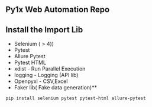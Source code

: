 ## Py1x Web Automation Repo

## Install the Import Lib
- Selenium ( > 4))
- Pytest
- Allure Pytest
- Pytest HTML
- xdist - Run Parallel Execution
- logging - Logging (API lib)
- Openpyxl - CSV,Excel
- Faker lib( Fake data generation)**

``pip install selenium pytest pytest-html allure-pytest
``


